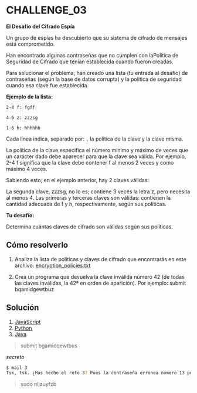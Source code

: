 # CHALLENGE_03 

**El Desafío del Cifrado Espía**

Un grupo de espías ha descubierto que su sistema de cifrado de mensajes está comprometido.

Han encontrado algunas contraseñas que no cumplen con laPolítica de Seguridad de Cifrado que tenían establecida cuando fueron creadas.

Para solucionar el problema, han creado una lista (tu entrada al desafío) de contraseñas (según la base de datos corrupta) y la política de seguridad cuando esa clave fue establecida.

**Ejemplo de la lista:**

`2-4 f: fgff`

`4-6 z: zzzsg`

`1-6 h: hhhhhh`

Cada línea indica, separado por: `,` la política de la clave y la clave misma.

La política de la clave especifica el número mínimo y máximo de veces que un carácter dado debe aparecer para que la clave sea válida. Por ejemplo, 2-4 f significa que la clave debe contener f al menos 2 veces y como máximo 4 veces.

Sabiendo esto, en el ejemplo anterior, hay 2 claves válidas:

La segunda clave, zzzsg, no lo es; contiene 3 veces la letra z, pero necesita al menos 4. Las primeras y terceras claves son válidas: contienen la cantidad adecuada de f y h, respectivamente, según sus políticas.

**Tu desafío:**

Determina cuántas claves de cifrado son válidas según sus políticas.

## **Cómo resolverlo**

1. Analiza la lista de políticas y claves de cifrado que encontrarás en este archivo: [encryption_policies.txt](./encryption_policies.txt)

2. Crea un programa que devuelva la clave inválida número 42 (de todas las claves inválidas, la 42ª en orden de aparición). Por ejemplo:
submit bqamidgewtbuz

## Solución

1. [JavaScript](./index.js)
2. [Python](./main.py)
3. [Java](./Main.java)

> submit bgamidqewtbus

*secreto*

```bash
$ mail 3
Tsk, tsk. ¿Has hecho el reto 3? Pues la contraseña erronea número 13 puedes usarla para ganar acceso a la carpeta privada. Usa el comando sudo <contraseña> para iniciar sesión como administrador.

```

> sudo nljzuyfzb
